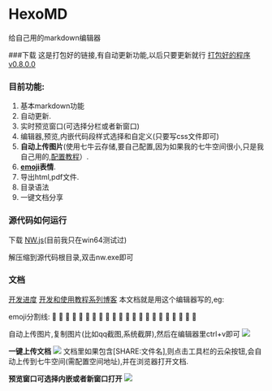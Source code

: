 HexoMD
===

给自己用的markdown编辑器

###下载
这是打包好的链接,有自动更新功能,以后只要更新就行
[打包好的程序v0.8.0.0](http://pan.baidu.com/s/1i3zZp33)

### 目前功能: 

1.  基本markdown功能
2.  自动更新.
3.  实时预览窗口(可选择分栏或者新窗口)
4.  编辑器,预览,内嵌代码段样式选择和自定义(只要写css文件即可)
5.  **自动上传图片**(使用七牛云存储,要自己配置,因为如果我的七牛空间很小,只是我自己用的,[配置教程](http://benq.im/2015/04/28/hexomd-05/)）.
6.  **[emoji](http://www.emoji-cheat-sheet.com/)表情**.  
7.  导出html,pdf文件.
8.  目录语法
9.  一键文档分享

### 源代码如何运行

下载 [NW.js](http://nwjs.io/)(目前我只在win64测试过)

解压缩到源代码根目录,双击nw.exe即可


### 文档
[开发进度](https://trello.com/b/cagX7F2r/hexomd)
[开发和使用教程系列博客](http://benq.im/2015/04/21/hexomd-01/)
本文档就是用这个编辑器写的,eg:

emoji分割线:
:shit: :shit: :shit: :shit: :shit: :shit: :shit: :shit: :shit: :shit: :shit: :shit: :shit: :shit: :shit: :shit: :shit: :shit: :shit: :shit: :shit: :shit: 

自动上传图片,复制图片(比如qq截图,系统截屏),然后在编辑器里ctrl+v即可
![](http://7ximoo.com1.z0.glb.clouddn.com/efpjr8uq1hj5g4qtn0mtc5deip.png)


**一键上传文档**
![](http://7ximoo.com1.z0.glb.clouddn.com/q9sxxcp8hydmfzstkch0tqzhhn.png)
文档里如果包含[SHARE:文件名],则点击工具栏的云朵按钮,会自动上传到七牛空间(需配置空间地址),并在浏览器打开文档.


**预览窗口可选择内嵌或者新窗口打开**
![](http://7ximoo.com1.z0.glb.clouddn.com/invkeldmk6nzs3ta27tleij2zw.png)